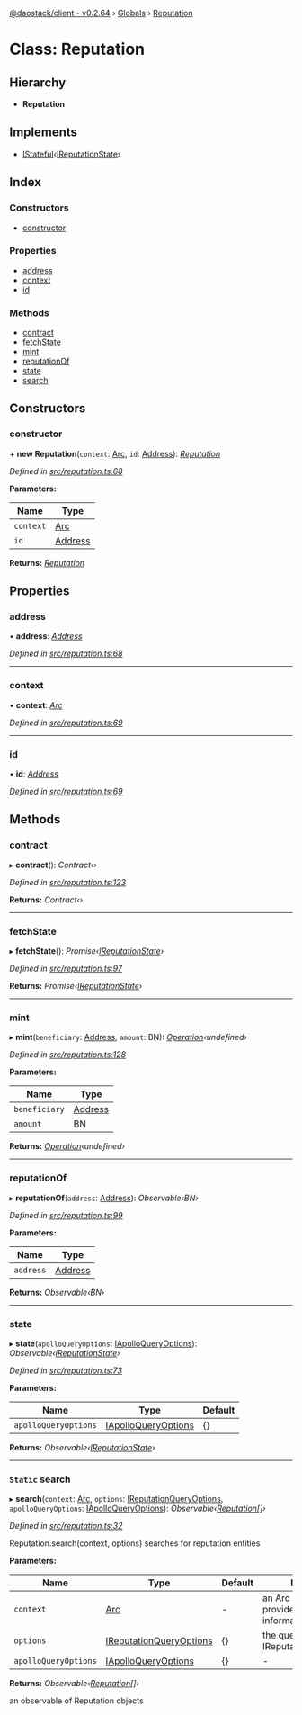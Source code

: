 [@daostack/client - v0.2.64](../README.md) › [Globals](../globals.md) › [Reputation](reputation.md)

# Class: Reputation

## Hierarchy

* **Reputation**

## Implements

* [IStateful](../interfaces/istateful.md)‹[IReputationState](../interfaces/ireputationstate.md)›

## Index

### Constructors

* [constructor](reputation.md#constructor)

### Properties

* [address](reputation.md#address)
* [context](reputation.md#context)
* [id](reputation.md#id)

### Methods

* [contract](reputation.md#contract)
* [fetchState](reputation.md#fetchstate)
* [mint](reputation.md#mint)
* [reputationOf](reputation.md#reputationof)
* [state](reputation.md#state)
* [search](reputation.md#static-search)

## Constructors

###  constructor

\+ **new Reputation**(`context`: [Arc](arc.md), `id`: [Address](../globals.md#address)): *[Reputation](reputation.md)*

*Defined in [src/reputation.ts:68](https://github.com/dorgtech/client/blob/19b4373/src/reputation.ts#L68)*

**Parameters:**

Name | Type |
------ | ------ |
`context` | [Arc](arc.md) |
`id` | [Address](../globals.md#address) |

**Returns:** *[Reputation](reputation.md)*

## Properties

###  address

• **address**: *[Address](../globals.md#address)*

*Defined in [src/reputation.ts:68](https://github.com/dorgtech/client/blob/19b4373/src/reputation.ts#L68)*

___

###  context

• **context**: *[Arc](arc.md)*

*Defined in [src/reputation.ts:69](https://github.com/dorgtech/client/blob/19b4373/src/reputation.ts#L69)*

___

###  id

• **id**: *[Address](../globals.md#address)*

*Defined in [src/reputation.ts:69](https://github.com/dorgtech/client/blob/19b4373/src/reputation.ts#L69)*

## Methods

###  contract

▸ **contract**(): *Contract‹›*

*Defined in [src/reputation.ts:123](https://github.com/dorgtech/client/blob/19b4373/src/reputation.ts#L123)*

**Returns:** *Contract‹›*

___

###  fetchState

▸ **fetchState**(): *Promise‹[IReputationState](../interfaces/ireputationstate.md)›*

*Defined in [src/reputation.ts:97](https://github.com/dorgtech/client/blob/19b4373/src/reputation.ts#L97)*

**Returns:** *Promise‹[IReputationState](../interfaces/ireputationstate.md)›*

___

###  mint

▸ **mint**(`beneficiary`: [Address](../globals.md#address), `amount`: BN): *[Operation](../globals.md#operation)‹undefined›*

*Defined in [src/reputation.ts:128](https://github.com/dorgtech/client/blob/19b4373/src/reputation.ts#L128)*

**Parameters:**

Name | Type |
------ | ------ |
`beneficiary` | [Address](../globals.md#address) |
`amount` | BN |

**Returns:** *[Operation](../globals.md#operation)‹undefined›*

___

###  reputationOf

▸ **reputationOf**(`address`: [Address](../globals.md#address)): *Observable‹BN›*

*Defined in [src/reputation.ts:99](https://github.com/dorgtech/client/blob/19b4373/src/reputation.ts#L99)*

**Parameters:**

Name | Type |
------ | ------ |
`address` | [Address](../globals.md#address) |

**Returns:** *Observable‹BN›*

___

###  state

▸ **state**(`apolloQueryOptions`: [IApolloQueryOptions](../interfaces/iapolloqueryoptions.md)): *Observable‹[IReputationState](../interfaces/ireputationstate.md)›*

*Defined in [src/reputation.ts:73](https://github.com/dorgtech/client/blob/19b4373/src/reputation.ts#L73)*

**Parameters:**

Name | Type | Default |
------ | ------ | ------ |
`apolloQueryOptions` | [IApolloQueryOptions](../interfaces/iapolloqueryoptions.md) |  {} |

**Returns:** *Observable‹[IReputationState](../interfaces/ireputationstate.md)›*

___

### `Static` search

▸ **search**(`context`: [Arc](arc.md), `options`: [IReputationQueryOptions](../interfaces/ireputationqueryoptions.md), `apolloQueryOptions`: [IApolloQueryOptions](../interfaces/iapolloqueryoptions.md)): *Observable‹[Reputation](reputation.md)[]›*

*Defined in [src/reputation.ts:32](https://github.com/dorgtech/client/blob/19b4373/src/reputation.ts#L32)*

Reputation.search(context, options) searches for reputation entities

**Parameters:**

Name | Type | Default | Description |
------ | ------ | ------ | ------ |
`context` | [Arc](arc.md) | - | an Arc instance that provides connection information |
`options` | [IReputationQueryOptions](../interfaces/ireputationqueryoptions.md) |  {} | the query options, cf. IReputationQueryOptions |
`apolloQueryOptions` | [IApolloQueryOptions](../interfaces/iapolloqueryoptions.md) |  {} | - |

**Returns:** *Observable‹[Reputation](reputation.md)[]›*

an observable of Reputation objects
